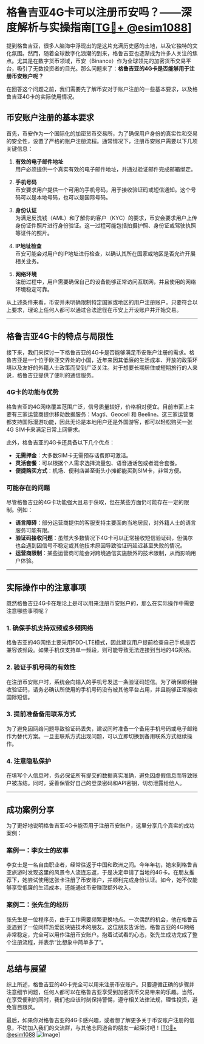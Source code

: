 # 格鲁吉亚4G卡可以注册币安吗？——深度解析与实操指南[[TG💪+ @esim1088](https://t.me/s/esim1088)]

提到格鲁吉亚，很多人脑海中浮现出的是这片充满历史感的土地，以及它独特的文化氛围。然而，随着全球数字化浪潮的到来，格鲁吉亚也逐渐成为许多人关注的焦点。尤其是在数字货币领域，币安（Binance）作为全球领先的加密货币交易平台，吸引了无数投资者的目光。那么问题来了：**格鲁吉亚的4G卡是否能够用于注册币安账户呢？**

在回答这个问题之前，我们需要先了解币安对于账户注册的一些基本要求，以及格鲁吉亚4G卡的实际使用情况。

## 币安账户注册的基本要求

首先，币安作为一个国际化的加密货币交易所，为了确保用户身份的真实性和交易的安全性，设置了严格的账户注册流程。通常情况下，注册币安账户需要以下几项关键信息：

1. **有效的电子邮件地址**  
   用户必须提供一个真实有效的电子邮件地址，并通过验证邮件完成邮箱绑定。

2. **手机号码**  
   币安要求用户提供一个可用的手机号码，用于接收验证码或短信通知。这个号码可以是本地号码，也可以是国际号码。

3. **身份认证**  
   为满足反洗钱（AML）和了解你的客户（KYC）的要求，币安会要求用户上传身份证件照片进行身份验证。这一过程可能包括拍摄护照、身份证或驾驶执照等证件的照片。

4. **IP地址检查**  
   币安可能会对用户的IP地址进行检查，以确认其所在国家或地区是否允许开展相关业务。

5. **网络环境**  
   注册过程中，用户需要确保自己的设备能够正常访问互联网，并且使用的网络环境稳定可靠。

从上述条件来看，币安并未明确限制特定国家或地区的用户注册账户。只要符合以上要求，理论上任何人都可以通过合法途径在币安上开设账户并开始交易。

---

## 格鲁吉亚4G卡的特点与局限性

接下来，我们来探讨一下格鲁吉亚的4G卡是否能够满足币安账户注册的需求。格鲁吉亚是一个位于欧亚交界处的小国，近年来因其低廉的生活成本、开放的政策环境以及友好的外籍人士政策而受到广泛关注。对于想要长期居住或短期旅行的人来说，格鲁吉亚提供了便利的通信服务。

### 4G卡的功能与优势

格鲁吉亚的4G网络覆盖范围广泛，信号质量较好，价格相对便宜。目前市面上主要有三家运营商提供移动数据服务：Magti、Geocell 和 Beeline。这三家运营商都支持国际漫游功能，因此无论是本地用户还是外国游客，都可以轻松购买一张4G SIM卡来满足日常上网需求。

此外，格鲁吉亚的4G卡还具备以下几个优点：
- **无需押金**：大多数SIM卡无需预存话费即可激活。
- **灵活套餐**：可以根据个人需求选择流量包、语音通话包或者混合套餐。
- **便捷购买方式**：机场、便利店甚至街头小摊都能买到SIM卡，非常方便。

### 可能存在的问题

尽管格鲁吉亚的4G卡功能强大且易于获取，但在某些方面仍可能存在一定的限制。例如：
- **语言障碍**：部分运营商提供的客服支持主要面向当地居民，对外籍人士的语言服务可能有限。
- **验证码接收问题**：虽然大多数情况下4G卡可以正常接收短信验证码，但偶尔也会遇到因信号不稳定或其他技术原因导致验证码延迟甚至失败的情况。
- **运营商限制**：某些运营商可能会对跨境通信实施额外的技术限制，从而影响用户体验。

---

## 实际操作中的注意事项

既然格鲁吉亚4G卡在理论上是可以用来注册币安账户的，那么在实际操作中需要注意哪些事项呢？

### 1. 确保手机支持双频或多频网络
格鲁吉亚的4G网络主要采用FDD-LTE模式，因此建议用户提前检查自己手机是否兼容该频段。如果手机仅支持单一频段，则可能导致无法连接到当地的4G网络。

### 2. 验证手机号码的有效性
在注册币安账户时，系统会向输入的手机号发送一条验证码短信。为了确保顺利接收验证码，请务必确认所使用的手机号码没有被其他平台占用，并且能够正常接收国际短信。

### 3. 提前准备备用联系方式
为了避免因网络问题导致验证码丢失，建议同时准备一个备用手机号码或电子邮箱作为替代方案。一旦主联系方式出现问题，可以立即切换到备用联系方式继续操作。

### 4. 注意隐私保护
在填写个人信息时，务必保证所有提交的数据真实准确，避免因虚假信息而导致账户被冻结。同时，妥善保管好自己的登录密码和API密钥，切勿泄露给他人。

---

## 成功案例分享

为了更好地说明格鲁吉亚4G卡能否用于注册币安账户，这里分享几个真实的成功案例：

### 案例一：李女士的故事
李女士是一名自由职业者，经常往返于中国和欧洲之间。今年年初，她来到格鲁吉亚旅游时发现这里的风景令人流连忘返，于是决定申请了当地的4G卡。在朋友推荐下，她尝试使用这张卡注册了币安账户，并顺利完成身份认证。如今，她不仅能够享受低廉的生活成本，还能通过币安赚取额外收入。

### 案例二：张先生的经历
张先生是一位程序员，由于工作需要频繁更换地点。一次偶然的机会，他在格鲁吉亚遇到了一位同样热爱区块链技术的朋友。这位朋友告诉他，格鲁吉亚的4G网络非常稳定，完全可以用作注册币安账户。抱着试试看的心态，张先生成功完成了整个注册流程，并表示“比想象中简单多了”。

---

## 总结与展望

综上所述，格鲁吉亚的4G卡完全可以用来注册币安账户。只要遵循正确的步骤并注意细节问题，任何人都可以在格鲁吉亚享受到加密货币交易带来的乐趣。当然，在享受便利的同时，我们也应该时刻保持警惕，遵守相关法律法规，理性投资，避免盲目跟风。

最后，如果你对格鲁吉亚的4G卡感兴趣，或者想了解更多关于币安账户注册的信息，不妨加入我们的交流群，与其他志同道合的朋友一起探讨吧！[[TG💪+ @esim1088](https://t.me/s/esim1088) ![Image](https://i.postimg.cc/4NQfJmqS/Snipaste-2025-05-13-00-14-12.png)]